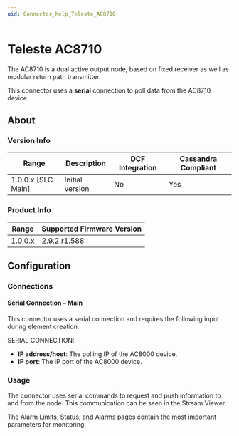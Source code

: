 ```yaml
---
uid: Connector_help_Teleste_AC8710
---
```


# Teleste AC8710

The AC8710 is a dual active output node, based on fixed receiver as well as modular return path transmitter.

This connector uses a **serial** connection to poll data from the AC8710 device.

## About

### Version Info

| Range | Description | DCF Integration | Cassandra Compliant |
|----------------------|-----------------|---------------------|-------------------------|
| 1.0.0.x [SLC Main] | Initial version | No                  | Yes                     |

### Product Info

| Range | Supported Firmware Version |
|------------------|-----------------------------|
| 1.0.0.x          | 2.9.2.r1.588                  |

## Configuration

### Connections

#### Serial Connection – Main

This connector uses a serial connection and requires the following input during element creation:

SERIAL CONNECTION:

- **IP address/host**: The polling IP of the AC8000 device.
- **IP port**: The IP port of the AC8000 device.

### Usage

The connector uses serial commands to request and push information to and from the node. This communication can be seen in the Stream Viewer.

The Alarm Limits, Status, and Alarms pages contain the most important parameters for monitoring.
